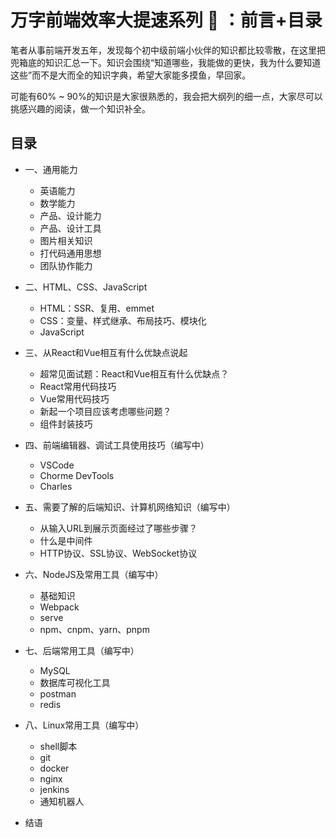 # 万字前端效率大提速系列 🚀 ：前言+目录

笔者从事前端开发五年，发现每个初中级前端小伙伴的知识都比较零散，在这里把兜箱底的知识汇总一下。知识会围绕“知道哪些，我能做的更快，我为什么要知道这些”而不是大而全的知识字典，希望大家能多摸鱼，早回家。

可能有60% ~ 90%的知识是大家很熟悉的，我会把大纲列的细一点，大家尽可以挑感兴趣的阅读，做一个知识补全。

## 目录

- 一、通用能力
  - 英语能力
  - 数学能力
  - 产品、设计能力
  - 产品、设计工具
  - 图片相关知识
  - 打代码通用思想
  - 团队协作能力

- 二、HTML、CSS、JavaScript
  - HTML：SSR、复用、emmet
  - CSS：变量、样式继承、布局技巧、模块化
  - JavaScript

- 三、从React和Vue相互有什么优缺点说起
  - 超常见面试题：React和Vue相互有什么优缺点？
  - React常用代码技巧
  - Vue常用代码技巧
  - 新起一个项目应该考虑哪些问题？
  - 组件封装技巧

- 四、前端编辑器、调试工具使用技巧（编写中）
  - VSCode
  - Chorme DevTools
  - Charles

- 五、需要了解的后端知识、计算机网络知识（编写中）
  - 从输入URL到展示页面经过了哪些步骤？
  - 什么是中间件
  - HTTP协议、SSL协议、WebSocket协议

- 六、NodeJS及常用工具（编写中）
  - 基础知识
  - Webpack
  - serve
  - npm、cnpm、yarn、pnpm

- 七、后端常用工具（编写中）
  - MySQL
  - 数据库可视化工具
  - postman
  - redis

- 八、Linux常用工具（编写中）
  - shell脚本
  - git
  - docker
  - nginx
  - jenkins
  - 通知机器人

- 结语